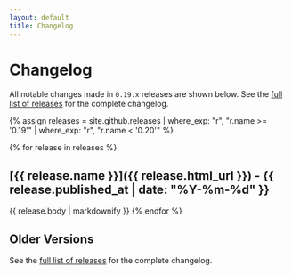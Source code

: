 ```yaml
---
layout: default
title: Changelog
---
```


# Changelog

All notable changes made in `0.19.x` releases are shown below. See the [full list of releases](/releases) for the complete changelog.

{% assign releases = site.github.releases | where_exp: "r", "r.name >= '0.19'" | where_exp: "r", "r.name < '0.20'" %}

{% for release in releases %}   
## [{{ release.name }}]({{ release.html_url }}) - {{ release.published_at | date: "%Y-%m-%d" }}
{{ release.body | markdownify }}
{% endfor %}

## Older Versions

See the [full list of releases](/releases) for the complete changelog.